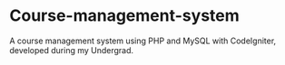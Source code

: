 # Course-management-system
A course management system using PHP and MySQL with CodeIgniter, developed during my Undergrad.
